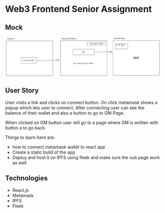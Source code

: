 # Web3 Frontend Senior Assignment

## Mock

![Initial Mock](https://github.com/vijaykrishnavanshi/assignment/blob/main/images/FESeniorAssignment.png)

## User Story

User visits a link and clicks on connect button. On click metamask shows a popup which lets user to connect. After connecting user can see the balance of their wallet and also a button to go to GM Page. 

When clicked on GM button user will go to a page where GM is written with button a to go back.

Things to learn here are: 

* how to connect metamask wallet to react app
* Create a static build of the app
* Deploy and host it on IPFS using fleek and make sure the sub page work as well

## Technologies

* React.js
* Metamask
* IPFS
* Fleek
